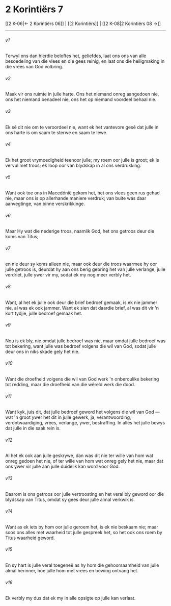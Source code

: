 # 2 Korintiërs 7

[[2 K-06|← 2 Korintiërs 06]] | [[2 Korintiërs]] | [[2 K-08|2 Korintiërs 08 →]]
***

###### v1
Terwyl ons dan hierdie beloftes het, geliefdes, laat ons ons van alle besoedeling van die vlees en die gees reinig, en laat ons die heiligmaking in die vrees van God volbring. 
###### v2
Maak vir ons ruimte in julle harte. Ons het niemand onreg aangedoen nie, ons het niemand benadeel nie, ons het op niemand voordeel behaal nie. 
###### v3
Ek sê dit nie om te veroordeel nie, want ek het vantevore gesê dat julle in ons harte is om saam te sterwe en saam te lewe. 
###### v4
Ek het groot vrymoedigheid teenoor julle; my roem oor julle is groot; ek is vervul met troos; ek loop oor van blydskap in al ons verdrukking. 
###### v5
Want ook toe ons in Macedónië gekom het, het ons vlees geen rus gehad nie, maar ons is op allerhande maniere verdruk; van buite was daar aanvegtinge, van binne verskrikkinge. 
###### v6
Maar Hy wat die nederige troos, naamlik God, het ons getroos deur die koms van Titus; 
###### v7
en nie deur sy koms alleen nie, maar ook deur die troos waarmee hy oor julle getroos is, deurdat hy aan ons berig gebring het van julle verlange, julle verdriet, julle ywer vir my, sodat ek my nog meer verbly het. 
###### v8
Want, al het ek julle ook deur die brief bedroef gemaak, is ek nie jammer nie, al was ek ook jammer. Want ek sien dat daardie brief, al was dit vir 'n kort tydjie, julle bedroef gemaak het. 
###### v9
Nou is ek bly, nie omdat julle bedroef was nie, maar omdat julle bedroef was tot bekering, want julle was bedroef volgens die wil van God, sodat julle deur ons in niks skade gely het nie. 
###### v10
Want die droefheid volgens die wil van God werk 'n onberoulike bekering tot redding, maar die droefheid van die wêreld werk die dood. 
###### v11
Want kyk, juis dit, dat julle bedroef geword het volgens die wil van God — wat 'n groot ywer het dit in julle gewerk, ja, verantwoording, verontwaardiging, vrees, verlange, ywer, bestraffing. In alles het julle bewys dat julle in die saak rein is. 
###### v12
Al het ek ook aan julle geskrywe, dan was dit nie ter wille van hom wat onreg gedoen het nie, of ter wille van hom wat onreg gely het nie, maar dat ons ywer vir julle aan julle duidelik kan word voor God. 
###### v13
Daarom is ons getroos oor julle vertroosting en het veral bly geword oor die blydskap van Titus, omdat sy gees deur julle almal verkwik is. 
###### v14
Want as ek iets by hom oor julle geroem het, is ek nie beskaam nie; maar soos ons alles met waarheid tot julle gespreek het, so het ook ons roem by Titus waarheid geword. 
###### v15
En sy hart is julle veral toegeneë as hy hom die gehoorsaamheid van julle almal herinner, hoe julle hom met vrees en bewing ontvang het. 
###### v16
Ek verbly my dus dat ek my in alle opsigte op julle kan verlaat. 
